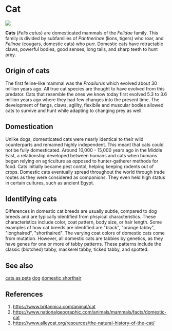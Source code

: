 # Cat
![](https://www.alleycat.org/wp-content/uploads/2019/03/FELV-cat.jpg)

**Cats** (*Felis catus*) are domesticated mammals of the *Felidae* family. This family is divided by subfamilies of *Pantherinae* (lions, tigers) who roar, and *Felinae* (cougars, domestic cats) who purr. Domestic cats have retractable claws, powerful bodies, good senses, long tails, and sharp teeth to hunt prey. 

## Origin of cats
The first feline-like mammal was the *Proailurus* which evolved about 30 million years ago. All true cat species are thought to have evolved from this predator. Cats that resemble the ones we know today first evolved 5.3 to 3.6 million years ago where they had few changes into the present time. The development of fangs, claws, agility, flexibile and muscular bodies allowed cats to survive and hunt while adapting to changing prey as well.

## Domestication
Unlike dogs, domesticated cats were nearly identical to their wild counterparts and remained highly independent. This meant that cats could not be fully domesticated. Around 10,000 - 15,000 years ago in the Middle East, a relationship developed between humans and cats when humans began relying on agriculture as opposed to hunter-gatherer methods for food. Cats initially became pest contol, helping keeping rodents out of crops. Domestic cats eventually spread throughout the world through trade routes as they were considered as companions. They even held high status in certain cultures, such as ancient Egypt.

## Identifying cats
Differences in domestic cat breeds are usually subtle, compared to dog breeds and are typically identified from phsyical characteristics. These characteristics include color, coat pattern, body size, or hair length. Some examples of how cat breeds are identified are "black", "orange tabby", "longhaired", "shorthaired". The varying coat colors of domestic cats come from mutation. However, all domestic cats are tabbies by genetics, as they have genes for one or more of tabby patterns. These patterns include the classic (blotched) tabby, mackerel tabby, ticked tabby, and spotted.

## See also
[cats as pets](https://www.britannica.com/topic/cats-as-pets)
[dog](https://www.britannica.com/animal/dog)
[domestic shorthair](https://www.britannica.com/animal/domestic-shorthair)

## References
1. https://www.britannica.com/animal/cat
2. https://www.nationalgeographic.com/animals/mammals/facts/domestic-cat
3. https://www.alleycat.org/resources/the-natural-history-of-the-cat/